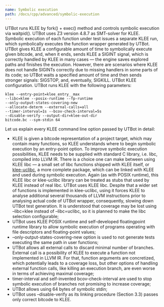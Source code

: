 ```yaml
---
name: Symbolic execution
path: /docs/cpp/advanced/symbolic-execution
---
```


UTBot runs KLEE by fork() + exec() method and controls symbolic execution via waitpid(). UTBot uses Z3 version 4.8.7 as
SMT-solver for KLEE. Symbolic execution of each function under test issues a separate KLEE run, which symbolically
executes the function wrapper generated by UTBot. UTBot gives KLEE a configurable amount of time to symbolically execute
given bitcode, and, when it ends, sends KLEE a SIGINT signal, which is correctly handled by KLEE in many cases — the
engine saves explored paths and finishes the execution. However, there are scenarios where KLEE does not handle SIGINTs
correctly due to missing handlers in some parts of its code; so UTBot waits a specified amount of time and then sends
stronger signals: SIGSTOP, and, eventually, SIGKILL. UTBot KLEE configuration. UTBot runs KLEE with the following
parameters:

```shell
klee --entry-point=klee_entry__max
--libc=klee --posix-runtime --fp-runtime
--only-output-states-covering-new 
--allocate-determ --external-calls=all 
--timer-interval=1s --bcov-check-interval=5s
--disable-verify --output-dir=klee-out-dir
bitcode.bc --sym-stdin 64
```

Let us explain every KLEE command line option passed by UTBot in detail:

* KLEE is given a bitcode representation of a project target, which may contain many functions, so KLEE understands
  where to begin symbolic execution by an entry-point option. To improve symbolic execution possibilities, KLEE needs to
  be supplied with standard C library, i.e. libc, compiled into LLVM IR. There is a choice one can make between using
  KLEE libc — a small set of libc functions shipped with KLEE itself,
  or [klee-uclibc](https://github.com/klee/klee-uclibc), a more complete package, which can be linked with KLEE and used
  during symbolic execution. Again (as with POSIX runtime), this KLEE libc or klee-uclibc library can be treated as
  stubs that used by KLEE instead of real libc. UTBot uses KLEE libc. Despite that a wider set of functions is
  implemented in klee-uclibc, using it forces KLEE to analyse additional several thousands of LLVM instructions prior to
  analysing actual code of UTBot wrapper, consequently, slowing down UTBot test generation. It is understood that
  coverage may be lost using –libc=klee instead of –libc=uclibc, so it is planned to make the libc selection
  configurable;
* UTBot uses KLEE POSIX runtime and self-developed floatingpoint runtime library to allow symbolic execution of programs
  operating with file descriptors and floating-point values;
* –only-output-states-covering-new option is used to not generate tests executing the same path in user functions;
* UTBot allows all external calls to discard minimal number of branches. External call is a possibility of KLEE to
  execute a function not implemented in LLVM IR. For that, function arguments are concretized, which potentially leads
  to a coverage loss, but other options of handling external function calls, like killing an execution branch, are even
  worse in terms of achieving maximal coverage;
* timer-interval and self-invented bcov-check-interval are used to stop symbolic execution of branches not promising to
  increase coverage;
* UTBot allows using 64 bytes of symbolic stdin;
* UTBot uses –disable-verify as its linking procedure (Section 3.3) passes only correct bitcode to KLEE.